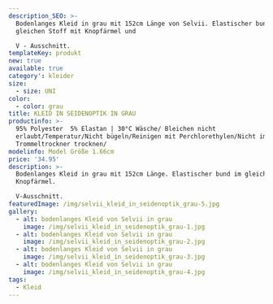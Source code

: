 ```yaml
---
description_SEO: >-
  Bodenlanges Kleid in grau mit 152cm Länge von Selvii. Elastischer bund im
  gleichen Stoff mit Knopfärmel und

  V - Ausschnitt.
templateKey: produkt
new: true
available: true
category': kleider
size:
  - size: UNI
color:
  - color: grau
title: KLEID IN SEIDENOPTIK IN GRAU
productinfo: >-
  95% Polyester  5% Elastan | 30°C Wäsche/ Bleichen nicht
  erlaubt/Temperatur/Nicht bügeln/Reinigen mit Perchlorethylen/Nicht im
  Trommeltrockner trocknen/
modelinfo: Model Größe 1.66cm
price: '34.95'
description: >-
  Bodenlanges Kleid in grau mit 152cm Länge. Elastischer bund im gleichen Stoff.
  Knopfärmel.

  V-Ausschnitt.
featuredImage: /img/selvii_kleid_in_seidenoptik_grau-5.jpg
gallery:
  - alt: bodenlanges Kleid von Selvii in grau
    image: /img/selvii_kleid_in_seidenoptik_grau-1.jpg
  - alt: bodenlanges Kleid von Selvii in grau
    image: /img/selvii_kleid_in_seidenoptik_grau-2.jpg
  - alt: bodenlanges Kleid von Selvii in grau
    image: /img/selvii_kleid_in_seidenoptik_grau-3.jpg
  - alt: bodenlanges Kleid von Selvii in grau
    image: /img/selvii_kleid_in_seidenoptik_grau-4.jpg
tags:
  - Kleid
---
```


